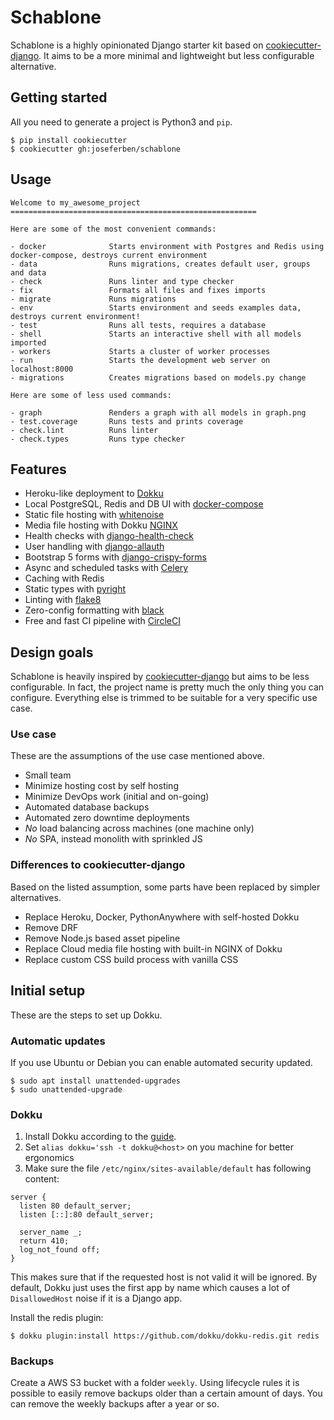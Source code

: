 # Schablone

Schablone is a highly opinionated Django starter kit based on [cookiecutter-django](https://github.com/cookiecutter/cookiecutter-django). It aims to be a more minimal and lightweight but less configurable alternative.

## Getting started

All you need to generate a project is Python3 and `pip`.

    $ pip install cookiecutter
    $ cookiecutter gh:joseferben/schablone

## Usage

```
Welcome to my_awesome_project
=======================================================

Here are some of the most convenient commands:

- docker              Starts environment with Postgres and Redis using docker-compose, destroys current environment
- data                Runs migrations, creates default user, groups and data
- check               Runs linter and type checker
- fix                 Formats all files and fixes imports
- migrate             Runs migrations
- env                 Starts environment and seeds examples data, destroys current environment!
- test                Runs all tests, requires a database
- shell               Starts an interactive shell with all models imported
- workers             Starts a cluster of worker processes
- run                 Starts the development web server on localhost:8000
- migrations          Creates migrations based on models.py change

Here are some of less used commands:

- graph               Renders a graph with all models in graph.png
- test.coverage       Runs tests and prints coverage
- check.lint          Runs linter
- check.types         Runs type checker
```

## Features

- Heroku-like deployment to [Dokku](https://dokku.com/)
- Local PostgreSQL, Redis and DB UI with [docker-compose](https://docs.docker.com/compose/)
- Static file hosting with [whitenoise](http://whitenoise.evans.io/en/stable/)
- Media file hosting with Dokku [NGINX](https://dokku.com/docs/configuration/nginx/)
- Health checks with [django-health-check](https://django-health-check.readthedocs.io/en/latest/)
- User handling with [django-allauth](https://django-allauth.readthedocs.io/en/latest/overview.html)
- Bootstrap 5 forms with [django-crispy-forms](https://django-crispy-forms.readthedocs.io/en/latest/)
- Async and scheduled tasks with [Celery](https://github.com/celery/celery)
- Caching with Redis
- Static types with [pyright](https://github.com/microsoft/pyright)
- Linting with [flake8](https://flake8.pycqa.org/en/latest/)
- Zero-config formatting with [black](https://black.readthedocs.io/en/stable/)
- Free and fast CI pipeline with [CircleCI](https://circleci.com/)

## Design goals

Schablone is heavily inspired by [cookiecutter-django](https://github.com/cookiecutter/cookiecutter-django) but aims to be less configurable. In fact, the project name is pretty much the only thing you can configure. Everything else is trimmed to be suitable for a very specific use case.

### Use case
These are the assumptions of the use case mentioned above.

- Small team
- Minimize hosting cost by self hosting
- Minimize DevOps work (initial and on-going)
- Automated database backups
- Automated zero downtime deployments
- *No* load balancing across machines (one machine only)
- *No* SPA, instead monolith with sprinkled JS

### Differences to cookiecutter-django
Based on the listed assumption, some parts have been replaced by simpler alternatives.

- Replace Heroku, Docker, PythonAnywhere with self-hosted Dokku
- Remove DRF
- Remove Node.js based asset pipeline
- Replace Cloud media file hosting with built-in NGINX of Dokku
- Replace custom CSS build process with vanilla CSS

## Initial setup
These are the steps to set up Dokku.

### Automatic updates
If you use Ubuntu or Debian you can enable automated security updated.

    $ sudo apt install unattended-upgrades
    $ sudo unattended-upgrade

### Dokku

1. Install Dokku according to the [guide](https://dokku.com/docs/getting-started/installation/).
2. Set `alias dokku='ssh -t dokku@<host>` on you machine for better ergonomics
3. Make sure the file `/etc/nginx/sites-available/default` has following content:
```
server {
  listen 80 default_server;
  listen [::]:80 default_server;

  server_name _;
  return 410;
  log_not_found off;
}
```
This makes sure that if the requested host is not valid it will be ignored. By default, Dokku just uses the first app by name which causes a lot of `DisallowedHost` noise if it is a Django app.

Install the redis plugin:

    $ dokku plugin:install https://github.com/dokku/dokku-redis.git redis

### Backups
Create a AWS S3 bucket with a folder `weekly`. Using lifecycle rules it is possible to easily remove backups older than a certain amount of days. You can remove the weekly backups after a year or so.
